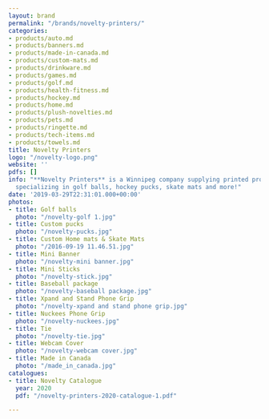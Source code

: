 ```yaml
---
layout: brand
permalink: "/brands/novelty-printers/"
categories:
- products/auto.md
- products/banners.md
- products/made-in-canada.md
- products/custom-mats.md
- products/drinkware.md
- products/games.md
- products/golf.md
- products/health-fitness.md
- products/hockey.md
- products/home.md
- products/plush-novelties.md
- products/pets.md
- products/ringette.md
- products/tech-items.md
- products/towels.md
title: Novelty Printers
logo: "/novelty-logo.png"
website: ''
pdfs: []
info: "**Novelty Printers** is a Winnipeg company supplying printed promotional products,
  specializing in golf balls, hockey pucks, skate mats and more!"
date: '2019-03-29T22:31:01.000+00:00'
photos:
- title: Golf balls
  photo: "/novelty-golf 1.jpg"
- title: Custom pucks
  photo: "/novelty-pucks.jpg"
- title: Custom Home mats & Skate Mats
  photo: "/2016-09-19 11.46.51.jpg"
- title: Mini Banner
  photo: "/novelty-mini banner.jpg"
- title: Mini Sticks
  photo: "/novelty-stick.jpg"
- title: Baseball package
  photo: "/novelty-baseball package.jpg"
- title: Xpand and Stand Phone Grip
  photo: "/novelty-xpand and stand phone grip.jpg"
- title: Nuckees Phone Grip
  photo: "/novelty-nuckees.jpg"
- title: Tie
  photo: "/novelty-tie.jpg"
- title: Webcam Cover
  photo: "/novelty-webcam cover.jpg"
- title: Made in Canada
  photo: "/made_in_canada.jpg"
catalogues:
- title: Novelty Catalogue
  year: 2020
  pdf: "/novelty-printers-2020-catalogue-1.pdf"

---
```

